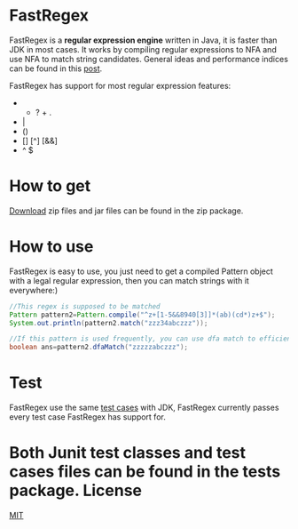 FastRegex
=========

FastRegex is a <b>regular expression engine</b> written in Java, it is faster than JDK in most cases. It works by compiling regular expressions to NFA and use NFA to match string candidates. General ideas and performance indices can be found in this [post](http://swtch.com/~rsc/regexp/regexp1.html).

FastRegex has support for most regular expression features: 

* * ? + .
* | 
* ()
* [] [^] [&&]
* ^ $

How to get 
=========

<a href="https://github.com/log4leo/FastRegex/archive/master.zip">Download</a> zip files and jar files can be found in the zip package.


How to use
=========

FastRegex is easy to use, you just need to get a compiled Pattern object with a legal regular expression, then you can match strings with it everywhere:)


```java
//This regex is supposed to be matched
Pattern pattern2=Pattern.compile("^z+[1-5&&8940[3]]*(ab)(cd*)z+$");
System.out.println(pattern2.match("zzz34abczzz"));

//If this pattern is used frequently, you can use dfa match to efficiently imporve the performance
boolean ans=pattern2.dfaMatch("zzzzzabczzz");
```


Test
=========

FastRegex use the same [test cases](http://hg.openjdk.java.net/jdk7u/jdk7u6/jdk/file/8c2c5d63a17e/test/java/util/regex/) with JDK, FastRegex currently passes every test case FastRegex has support for. 

Both Junit test classes and test cases files can be found in the tests package.
License
=========
[MIT]()





